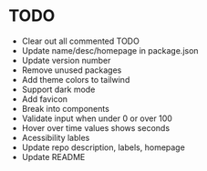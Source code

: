# TODO

- Clear out all commented TODO
- Update name/desc/homepage in package.json
- Update version number
- Remove unused packages
- Add theme colors to tailwind
- Support dark mode
- Add favicon
- Break into components
- Validate input when under 0 or over 100
- Hover over time values shows seconds
- Acessibility lables
- Update repo description, labels, homepage
- Update README
